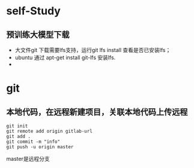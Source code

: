 # self-Study
## 预训练大模型下载
- 大文件git 下载需要lfs支持，运行git lfs install 查看是否已安装lfs；
- ubuntu 通过 apt-get install git-lfs 安装lfs.
- 


# git
## 本地代码，在远程新建项目，关联本地代码上传远程
```shell
git init
git remote add origin gitlab-url
git add .
git commit -m "info"
git push -u origin master
```
master是远程分支
